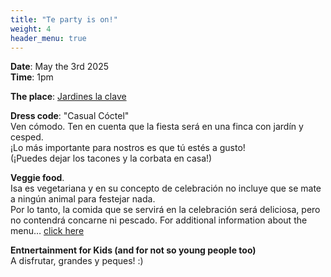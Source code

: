 ```yaml
---
title: "Te party is on!"
weight: 4
header_menu: true
---
```



**Date**: May the 3rd 2025 <br />
**Time**: 1pm

**The place**: [Jardines la clave](https://maps.app.goo.gl/234ycG7ryKviRH7V6)

**Dress code**:  "Casual Cóctel" <br/>
Ven cómodo. Ten en cuenta que la fiesta será en una finca con jardín y cesped. <br>
¡Lo más importante para nostros es que tú estés a gusto! <br />
(¡Puedes dejar los tacones y la corbata en casa!)

**Veggie food**. <br />
Isa es vegetariana y en su concepto de celebración no incluye que se mate a ningún animal para festejar nada. <br />
Por lo tanto, la comida que se servirá en la celebración será deliciosa, pero no contendrá concarne ni pescado.
For additional information about the menu… [click here](menu)


**Entnertainment for Kids (and for not so young people too)** <br />
A disfrutar, grandes y peques! :)